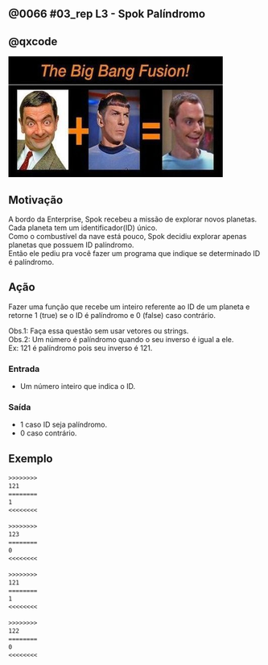 ## @0066 #03_rep L3 - Spok Palíndromo
## @qxcode

![](capa.jpg)

## Motivação

A bordo da Enterprise, Spok recebeu a missão de explorar novos planetas.  
Cada planeta tem um identificador(ID) único.  
Como o combustível da nave está pouco, Spok decidiu explorar apenas planetas que possuem ID palíndromo.  
Então ele pediu pra você fazer um programa que indique se determinado ID é palíndromo.  

## Ação

Fazer uma função que recebe um inteiro referente ao ID de um planeta e retorne 1 (true)  se o ID é palíndromo e 0 (false) caso contrário.

Obs.1: Faça essa questão sem usar vetores ou strings.  
Obs.2: Um número é palíndromo quando o seu inverso é igual a ele.  
Ex: 121 é palíndromo pois seu inverso é 121.

### Entrada

*   Um número inteiro que indica o ID.  

### Saída

*   1 caso ID seja palíndromo.
*   0 caso contrário.  

## Exemplo
```
>>>>>>>>
121  
========  
1
<<<<<<<<

>>>>>>>>
123  
========
0
<<<<<<<<

>>>>>>>>
121
========
1
<<<<<<<<

>>>>>>>>
122
========
0
<<<<<<<<
```

#

<!---
>>>>>>>> 01
1
========
1
<<<<<<<<

>>>>>>>> 02
11
========
1
<<<<<<<<

>>>>>>>> 03
1235321
========
1
<<<<<<<<

>>>>>>>> 04
0
========
1
<<<<<<<<

>>>>>>>> 05
2220122
========
0
<<<<<<<<
--->